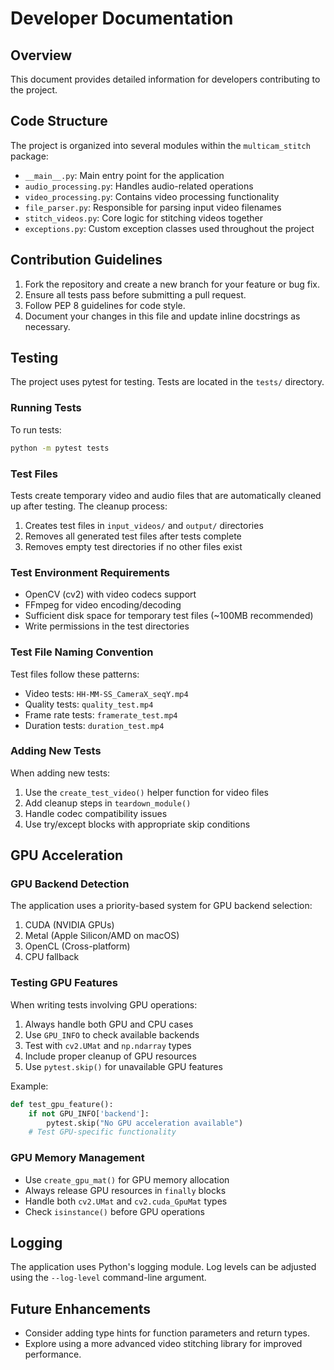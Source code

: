 # Developer Documentation

## Overview

This document provides detailed information for developers contributing to the project.

## Code Structure

The project is organized into several modules within the `multicam_stitch` package:

- `__main__.py`: Main entry point for the application
- `audio_processing.py`: Handles audio-related operations
- `video_processing.py`: Contains video processing functionality
- `file_parser.py`: Responsible for parsing input video filenames
- `stitch_videos.py`: Core logic for stitching videos together
- `exceptions.py`: Custom exception classes used throughout the project

## Contribution Guidelines

1. Fork the repository and create a new branch for your feature or bug fix.
2. Ensure all tests pass before submitting a pull request.
3. Follow PEP 8 guidelines for code style.
4. Document your changes in this file and update inline docstrings as necessary.

## Testing

The project uses pytest for testing. Tests are located in the `tests/` directory.

### Running Tests

To run tests:

```bash
python -m pytest tests
```

### Test Files

Tests create temporary video and audio files that are automatically cleaned up after testing.
The cleanup process:

1. Creates test files in `input_videos/` and `output/` directories
2. Removes all generated test files after tests complete
3. Removes empty test directories if no other files exist

### Test Environment Requirements

- OpenCV (cv2) with video codecs support
- FFmpeg for video encoding/decoding
- Sufficient disk space for temporary test files (~100MB recommended)
- Write permissions in the test directories

### Test File Naming Convention

Test files follow these patterns:

- Video tests: `HH-MM-SS_CameraX_seqY.mp4`
- Quality tests: `quality_test.mp4`
- Frame rate tests: `framerate_test.mp4`
- Duration tests: `duration_test.mp4`

### Adding New Tests

When adding new tests:

1. Use the `create_test_video()` helper function for video files
2. Add cleanup steps in `teardown_module()`
3. Handle codec compatibility issues
4. Use try/except blocks with appropriate skip conditions

## GPU Acceleration

### GPU Backend Detection

The application uses a priority-based system for GPU backend selection:

1. CUDA (NVIDIA GPUs)
2. Metal (Apple Silicon/AMD on macOS)
3. OpenCL (Cross-platform)
4. CPU fallback

### Testing GPU Features

When writing tests involving GPU operations:

1. Always handle both GPU and CPU cases
2. Use `GPU_INFO` to check available backends
3. Test with `cv2.UMat` and `np.ndarray` types
4. Include proper cleanup of GPU resources
5. Use `pytest.skip()` for unavailable GPU features

Example:

```python
def test_gpu_feature():
    if not GPU_INFO['backend']:
        pytest.skip("No GPU acceleration available")
    # Test GPU-specific functionality
```

### GPU Memory Management

- Use `create_gpu_mat()` for GPU memory allocation
- Always release GPU resources in `finally` blocks
- Handle both `cv2.UMat` and `cv2.cuda_GpuMat` types
- Check `isinstance()` before GPU operations

## Logging

The application uses Python's logging module. Log levels can be adjusted using the `--log-level` command-line argument.

## Future Enhancements

- Consider adding type hints for function parameters and return types.
- Explore using a more advanced video stitching library for improved performance.
